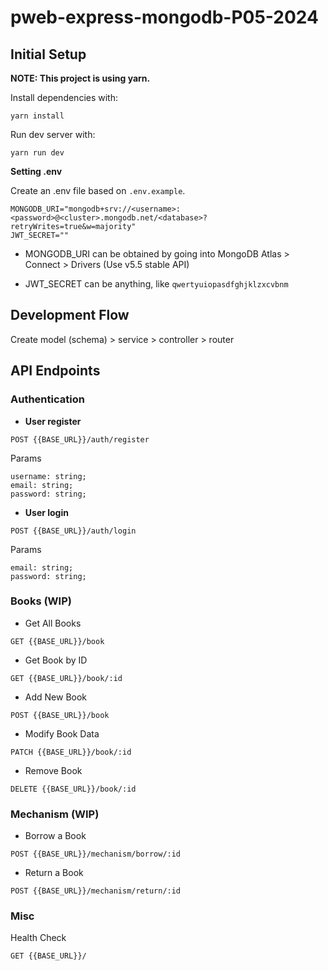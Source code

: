 # pweb-express-mongodb-P05-2024

## Initial Setup

**NOTE: This project is using yarn.**

Install dependencies with:

```
yarn install
```

Run dev server with:

```
yarn run dev
```

**Setting .env**

Create an .env file based on `.env.example`.

```
MONGODB_URI="mongodb+srv://<username>:<password>@<cluster>.mongodb.net/<database>?retryWrites=true&w=majority"
JWT_SECRET=""
```

- MONGODB_URI can be obtained by going into MongoDB Atlas > Connect > Drivers (Use v5.5 stable API)

- JWT_SECRET can be anything, like `qwertyuiopasdfghjklzxcvbnm`

## Development Flow

Create model (schema) > service > controller > router

## API Endpoints

### Authentication

- **User register**

`POST {{BASE_URL}}/auth/register`

Params

```
username: string;
email: string;
password: string;
```

- **User login**

`POST {{BASE_URL}}/auth/login`

Params

```
email: string;
password: string;
```

### Books (WIP)

- Get All Books

`GET {{BASE_URL}}/book`

- Get Book by ID

`GET {{BASE_URL}}/book/:id`

- Add New Book

`POST {{BASE_URL}}/book`

- Modify Book Data

`PATCH {{BASE_URL}}/book/:id`

- Remove Book

`DELETE {{BASE_URL}}/book/:id`

### Mechanism (WIP)

- Borrow a Book

`POST {{BASE_URL}}/mechanism/borrow/:id`

- Return a Book

`POST {{BASE_URL}}/mechanism/return/:id`

### Misc

Health Check

`GET {{BASE_URL}}/`